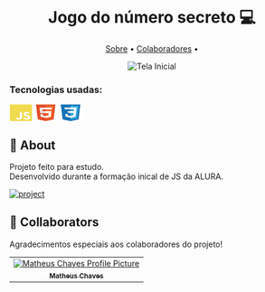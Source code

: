 [PROJECT__BADGE]: https://img.shields.io/badge/📱Visit_this_project-000?style=for-the-badge&logo=project
[PROJECT__URL]: https://jogo-self-kappa-11.vercel.app/

<h1 align="center" style="font-weight: bold;">Jogo do número secreto 💻</h1>
 
<p align="center">
    <a href="#about">Sobre</a> • 
    <a href="#colab">Colaboradores</a> •
</p>

<p align="center">
    <img src="img/Jogo do Número Secreto.png" alt="Tela Inicial" width="400px">
</p>
<div imgs display="inline-block" align-items="center">
 <h3>Tecnologias usadas:</h3>
 <img align="center" alt="Js" height="30" width="40" src="https://raw.githubusercontent.com/devicons/devicon/master/icons/javascript/javascript-plain.svg">
 <img align="center" alt="HTML" height="30" width="40" src="https://raw.githubusercontent.com/devicons/devicon/master/icons/html5/html5-original.svg">
 <img align="center" alt="CSS" height="30" width="40" src="https://raw.githubusercontent.com/devicons/devicon/master/icons/css3/css3-original.svg">
</div>

<h2 id="started">📌 About</h2>

Projeto feito para estudo.<br>
Desenvolvido durante a formação inical de JS da ALURA.

[![project][PROJECT__BADGE]][PROJECT__URL]
<h2 id="colab">🤝 Collaborators</h2>
Agradecimentos especiais aos colaboradores do projeto!
<table>
  <tr>
    <td align="center">
      <a href="#">
        <img src="https://avatars.githubusercontent.com/u/88739142?v=4" width="100px;" alt="Matheus Chaves Profile Picture"/><br>
        <sub>
          <b>Matheus Chaves</b>
        </sub>
      </a>
    </td>
  </tr>
</table>

